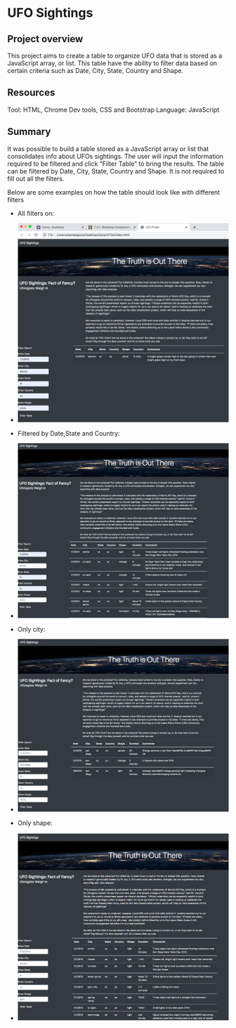 # UFO Sightings

## Project overview

This project aims to create a table to organize UFO data that is stored as a JavaScript array, or list. This table have the ability to filter data based on certain criteria such as Date, City, State, Country and Shape. 

## Resources
Tool: HTML, Chrome Dev tools, CSS and Bootstrap
Language: JavaScript

## Summary
It was possible to build a table stored as a JavaScript array or list that consolidates info about UFOs sightings. 
The user will input the information required to be filtered and click “Filter Table” to bring the results. The table can be filtered by Date, City, State, Country and Shape. It is not required to fill out all the filters. 

Below are some examples on how the table should look like with different filters

-	All filters on: 
- ![alt text]( https://github.com/DaniGio/UFOs/blob/master/All%20filters.png)

- Filtered by Date,State and Country: 
- ![alt text]( https://github.com/DaniGio/UFOs/blob/master/Date%2C%20state%2C%20coutry.png)


-	Only city:
- ![alt text]( https://github.com/DaniGio/UFOs/blob/master/Only%20City.png)

-	Only shape:
- ![alt text]( https://github.com/DaniGio/UFOs/blob/master/Only%20shape.png)
